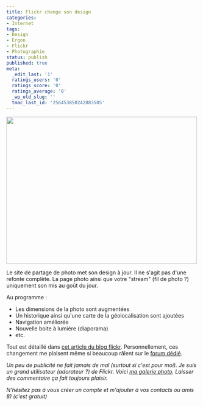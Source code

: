 ```yaml
---
title: Flickr change son design
categories:
- Internet
tags:
- Design
- Ergon
- Flickr
- Photographie
status: publish
published: true
meta:
  _edit_last: '1'
  ratings_users: '0'
  ratings_score: '0'
  ratings_average: '0'
  _wp_old_slug: ''
  tmac_last_id: '256453850242883585'
---
```

<img class="alignnone size-medium wp-image-1679" title="La nouvelle page photo" src="https://dlgjp9x71cipk.cloudfront.net/2010/06/4725345795_84b57e770b_o-500x386.png" alt="" width="500" height="386" />

Le site de partage de photo met son design à jour. Il ne s'agit pas d'une refonte complète. La page photo ainsi que votre "stream" (fil de photo ?) uniquement son mis au goût du jour.

<!--more-->

Au programme :
<ul>
	<li>Les dimensions de la photo sont augmentées</li>
	<li>Un historique ainsi qu'une carte de la géolocalisation sont ajoutées</li>
	<li>Navigation améliorée</li>
	<li>Nouvelle boite à lumière (diaporama)</li>
	<li>etc.</li>
</ul>
Tout est détaillé dans <a title="Une nouvelle expérience Photo : vos Photos encore plus belles" href="https://blog.flickr.net/fr/2010/06/23/une-nouvelle-experience-photo-vos-photos-encore-plus-belle/">cet article du blog flickr</a>.
Personnellement, ces changement me plaisent même si beaucoup râlent sur le <a title="Forum Avant première : La Nouvelle Page Photo" href="https://www.flickr.com/groups/newphotopagepreview/">forum dédié</a>.

<em>Un peu de publicité ne fait jamais de mal (surtout si c'est pour moi). Je suis un grand utilisateur (adorateur ?) de Flickr. Voici <a title="Galerie d'alienlebarge sur Flickr" href="https://www.flickr.com/photos/alienlebarge/">ma galerie photo</a>. Laisser des commentaire ça fait toujours plaisir.
</em>

<em>N'hésitez pas à vous créer un compte et m'ajouter à vos contacts ou amis 8) (c'est gratuit)</em>
